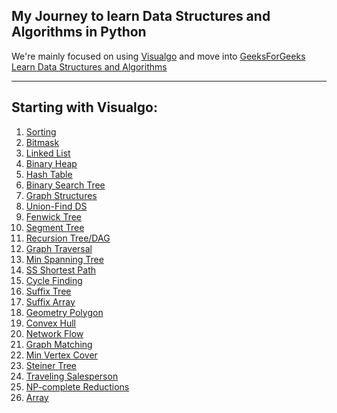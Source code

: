 ## My Journey to learn Data Structures and Algorithms in Python

We're mainly focused on using [Visualgo](https://visualgo.net/en) and move into 
[GeeksForGeeks Learn Data Structures and Algorithms](https://www.geeksforgeeks.org/learn-data-structures-and-algorithms-dsa-tutorial/?ref=lbp)

---

## Starting with Visualgo:
1) [Sorting](https://visualgo.net/en/sorting)
2) [Bitmask](https://visualgo.net/en/bitmask?slide=1)
3) [Linked List](https://visualgo.net/en/list?slide=1)
4) [Binary Heap](https://visualgo.net/en/heap)
5) [Hash Table](https://visualgo.net/en/hashtable?slide=1)
6) [Binary Search Tree](https://visualgo.net/en/bst?slide=1)
7) [Graph Structures](https://visualgo.net/en/graphds?slide=1)
8) [Union-Find DS](https://visualgo.net/en/ufds?slide=1)
9) [Fenwick Tree](https://visualgo.net/en/fenwicktree?slide=1)
10) [Segment Tree](https://visualgo.net/en/segmenttree?slide=1)
11) [Recursion Tree/DAG](https://visualgo.net/en/recursion?slide=1)
12) [Graph Traversal](https://visualgo.net/en/dfsbfs?slide=1)
13) [Min Spanning Tree](https://visualgo.net/en/mst?slide=1)
14) [SS Shortest Path](https://visualgo.net/en/sssp?slide=1)
15) [Cycle Finding](https://visualgo.net/en/cyclefinding?slide=1)
16) [Suffix Tree](https://visualgo.net/en/suffixtree?slide=1)
17) [Suffix Array](https://visualgo.net/en/suffixarray?slide=1)
18) [Geometry Polygon](https://visualgo.net/en/polygon?slide=1)
19) [Convex Hull](https://visualgo.net/en/convexhull?slide=1)
20) [Network Flow](https://visualgo.net/en/maxflow?slide=1)
21) [Graph Matching](https://visualgo.net/en/matching?slide=1)
22) [Min Vertex Cover](https://visualgo.net/en/mvc?slide=1)
23) [Steiner Tree](https://visualgo.net/en/steinertree?slide=1)
24) [Traveling Salesperson](https://visualgo.net/en/tsp?slide=1)
25) [NP-complete Reductions](https://visualgo.net/en/reductions?slide=1)
26) [Array](https://visualgo.net/en/array?slide=1)